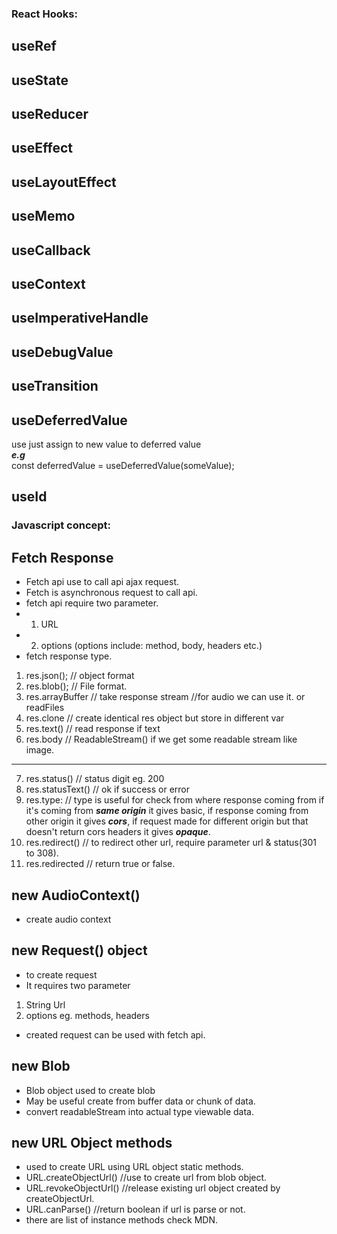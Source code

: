 ### React Hooks:

## useRef

## useState

## useReducer 

## useEffect

## useLayoutEffect

## useMemo

## useCallback

## useContext

<!-- use with ref | pass between components -->
## useImperativeHandle

<!-- Use in custom hook | useful debugging value -->
## useDebugValue

<!-- React 18.0 -->
## useTransition

<!-- Avoid unnecessary renders  -->
## useDeferredValue                             
use just assign to new value to deferred value  
***e.g***  
const deferredValue = useDeferredValue(someValue);

<!-- Unique id for components -->
## useId


### Javascript concept:
## Fetch Response
- Fetch api use to call api ajax request.
- Fetch is asynchronous request to call api.
- fetch api require two parameter.
- 1. URL 
- 2. options (options include: method, body, headers etc.)
- fetch response type.
1. res.json();      // object format
2. res.blob();      // File format.
3. res.arrayBuffer  // take response stream //for audio we can use it. or readFiles
4. res.clone        // create identical res object but store in different var
5. res.text()       // read response if text 
6. res.body         // ReadableStream() if we get some readable stream like image. 
-----------------
7. res.status()     // status digit eg. 200
8. res.statusText() // ok if success or error
9. res.type:        // type is useful for check from where response coming from if it's coming from ***same origin*** it gives basic, if response coming from other origin it gives ***cors***, if request made for different origin but that doesn't return cors headers it gives ***opaque***.
10. res.redirect()   // to redirect other url, require parameter url & status(301 to 308).
11. res.redirected   // return true or false.

## new AudioContext()
- create audio context

## new Request() object
- to create request 
- It requires two parameter 
1. String Url 
2. options eg. methods, headers
- created request can be used with fetch api.

## new Blob
- Blob object used to create blob 
- May be useful create from buffer data or chunk of data.
- convert readableStream into actual type viewable data.

## new URL Object methods
- used to create URL using URL object static methods.
- URL.createObjectUrl() //use to create url from blob object.
- URL.revokeObjectUrl() //release existing url object created by createObjectUrl.
- URL.canParse()        //return boolean if url is parse or not.
- there are list of instance methods check MDN.
